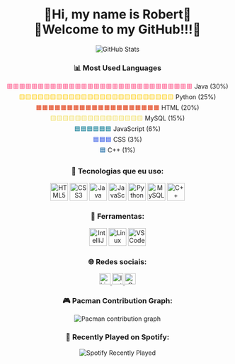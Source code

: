 <!-- Título e boas-vindas -->
<h1 align="center">👾Hi, my name is Robert👾<br>👾Welcome to my GitHub!!!👾</h1>

<!-- GitHub Stats -->
<p align="center">
  <img src="https://github-readme-stats.vercel.app/api?username=Robert-art-full&show_icons=true&theme=tokyonight" alt="GitHub Stats">
</p>

<!-- Most Used Languages (Visual com porcentagens) -->
<h3 align="center">📊 Most Used Languages</h3>

<p align="center">
  <span style="color:#ff4b82;">🟥🟥🟥🟥🟥🟥🟥🟥🟥🟥🟥🟥🟥🟥🟥🟥🟥🟥🟥🟥🟥🟥🟥🟥🟥🟥🟥🟥🟥🟥</span> Java (30%)<br>
  <span style="color:#ffcc00;">🟨🟨🟨🟨🟨🟨🟨🟨🟨🟨🟨🟨🟨🟨🟨🟨🟨🟨🟨🟨🟨🟨🟨🟨🟨</span> Python (25%)<br>
  <span style="color:#e34c26;">🟧🟧🟧🟧🟧🟧🟧🟧🟧🟧🟧🟧🟧🟧🟧🟧🟧🟧🟧🟧</span> HTML (20%)<br>
  <span style="color:#f0db4f;">🟨🟨🟨🟨🟨🟨🟨🟨🟨🟨🟨🟨🟨🟨🟨</span> MySQL (15%)<br>
  <span style="color:#00758f;">🟦🟦🟦🟦🟦🟦</span> JavaScript (6%)<br>
  <span style="color:#264de4;">🟦🟦🟦</span> CSS (3%)<br>
  <span style="color:#00599c;">🟦</span> C++ (1%)
</p>

<!-- Tecnologias que você usa -->
<h3 align="center">🚀 Tecnologias que eu uso:</h3>
<p align="center">
  <img src="https://cdn.jsdelivr.net/gh/devicons/devicon/icons/html5/html5-original.svg" height="40" alt="HTML5" />
  <img src="https://cdn.jsdelivr.net/gh/devicons/devicon/icons/css3/css3-original.svg" height="40" alt="CSS3" />
  <img src="https://cdn.jsdelivr.net/gh/devicons/devicon/icons/java/java-original.svg" height="40" alt="Java" />
  <img src="https://cdn.jsdelivr.net/gh/devicons/devicon/icons/javascript/javascript-plain.svg" height="40" alt="JavaScript" />
  <img src="https://cdn.jsdelivr.net/gh/devicons/devicon/icons/python/python-original.svg" height="40" alt="Python" />
  <img src="https://cdn.jsdelivr.net/gh/devicons/devicon/icons/mysql/mysql-original.svg" height="40" alt="MySQL" />
  <img src="https://cdn.jsdelivr.net/gh/devicons/devicon/icons/cplusplus/cplusplus-original.svg" height="40" alt="C++" />
</p>

<!-- Ferramentas -->
<h3 align="center">🧰 Ferramentas:</h3>
<p align="center">
  <img src="https://cdn.jsdelivr.net/gh/devicons/devicon/icons/intellij/intellij-original.svg" height="40" alt="IntelliJ" />
  <img src="https://cdn.jsdelivr.net/gh/devicons/devicon/icons/linux/linux-original.svg" height="40" alt="Linux" />
  <img src="https://cdn.jsdelivr.net/gh/devicons/devicon/icons/vscode/vscode-original.svg" height="40" alt="VSCode" />
</p>

<!-- Redes sociais -->
<h3 align="center">🌐 Redes sociais:</h3>
<p align="center">
  <a href="https://linkedin.com/in/seu-usuario" target="_blank">
    <img src="https://img.shields.io/static/v1?message=LinkedIn&logo=linkedin&label=&color=0077B5&logoColor=white&labelColor=&style=flat" height="25" alt="LinkedIn">
  </a>
  <a href="https://instagram.com/seu-usuario" target="_blank">
    <img src="https://img.shields.io/static/v1?message=Instagram&logo=instagram&label=&color=E4405F&logoColor=white&labelColor=&style=flat" height="25" alt="Instagram">
  </a>
  <a href="mailto:seuemail@gmail.com">
    <img src="https://img.shields.io/static/v1?message=Gmail&logo=gmail&label=&color=D14836&logoColor=white&labelColor=&style=flat" height="25" alt="Gmail">
  </a>
</p>

<!-- Pacman Contribution Graph -->
<h3 align="center">🎮 Pacman Contribution Graph:</h3>
<p align="center">
  <picture>
    <source media="(prefers-color-scheme: dark)" srcset="https://raw.githubusercontent.com/Robert-art-full/Robert-art-full/output/pacman-contribution-graph-dark.svg">
    <source media="(prefers-color-scheme: light)" srcset="https://raw.githubusercontent.com/Robert-art-full/Robert-art-full/output/pacman-contribution-graph.svg">
    <img alt="Pacman contribution graph" src="https://raw.githubusercontent.com/Robert-art-full/Robert-art-full/output/pacman-contribution-graph.svg">
  </picture>
</p>

<!-- Spotify Recently Played -->
<h3 align="center">🎵 Recently Played on Spotify:</h3>
<p align="center">
  <img src="https://spotify-recently-played-readme.vercel.app/api?count=5" alt="Spotify Recently Played">
</p>
